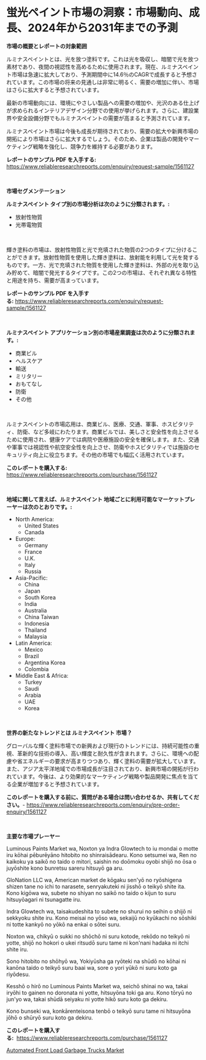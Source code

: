 <p><h1>蛍光ペイント市場の洞察：市場動向、成長、2024年から2031年までの予測</h1></p><p><strong>市場の概要とレポートの対象範囲</strong></p>
<p><p>ルミナスペイントとは、光を放つ塗料です。これは光を吸収し、暗闇で光を放つ素材であり、夜間の視認性を高めるために使用されます。現在、ルミナスペイント市場は急速に拡大しており、予測期間中に14.6％のCAGRで成長すると予想されています。この市場の将来の見通しは非常に明るく、需要の増加に伴い、市場はさらに拡大すると予想されています。</p><p>最新の市場動向には、環境にやさしい製品への需要の増加や、光沢のある仕上げが求められるインテリアデザイン分野での使用が挙げられます。さらに、建設業界や安全設備分野でもルミナスペイントの需要が高まると予測されています。</p><p>ルミナスペイント市場は今後も成長が期待されており、需要の拡大や新興市場の開拓により市場はさらに拡大するでしょう。そのため、企業は製品の開発やマーケティング戦略を強化し、競争力を維持する必要があります。</p></p>
<p><strong>レポートのサンプル PDF を入手する:</strong> <a href="https://www.reliableresearchreports.com/enquiry/request-sample/1561127">https://www.reliableresearchreports.com/enquiry/request-sample/1561127</a></p>
<p>&nbsp;</p>
<p><strong>市場セグメンテーション</strong></p>
<p><strong>ルミナスペイント タイプ別の市場分析は次のように分類されます。:</strong></p>
<p><ul><li>放射性物質</li><li>光帯電物質</li></ul></p>
<p>&nbsp;</p>
<p><p>輝き塗料の市場は、放射性物質と光で充填された物質の2つのタイプに分けることができます。放射性物質を使用した輝き塗料は、放射能を利用して光を発するものです。一方、光で充填された物質を使用した輝き塗料は、外部の光を取り込み貯めて、暗闇で発光するタイプです。この2つの市場は、それぞれ異なる特性と用途を持ち、需要が高まっています。</p></p>
<p><strong>レポートのサンプル PDF を入手する:</strong>&nbsp;<a href="https://www.reliableresearchreports.com/enquiry/request-sample/1561127">https://www.reliableresearchreports.com/enquiry/request-sample/1561127</a></p>
<p>&nbsp;</p>
<p><strong> ルミナスペイント アプリケーション別の市場産業調査は次のように分類されます。:</strong></p>
<p><ul><li>商業ビル</li><li>ヘルスケア</li><li>輸送</li><li>ミリタリー</li><li>おもてなし</li><li>防衛</li><li>その他</li></ul></p>
<p>&nbsp;</p>
<p><p>ルミナスペイントの市場応用は、商業ビル、医療、交通、軍事、ホスピタリティ、防衛、など多岐にわたります。商業ビルでは、美しさと安全性を向上させるために使用され、健康ケアでは病院や医療施設の安全を確保します。また、交通や軍事では視認性や航空安全性を向上させ、防衛やホスピタリティでは施設のセキュリティ向上に役立ちます。その他の市場でも幅広く活用されています。</p></p>
<p><strong>このレポートを購入する:</strong>&nbsp; <a href="https://www.reliableresearchreports.com/purchase/1561127">https://www.reliableresearchreports.com/purchase/1561127</a></p>
<p>&nbsp;</p>
<p><strong>地域に関して言えば、ルミナスペイント 地域ごとに利用可能なマーケットプレーヤーは次のとおりです。:</strong></p>
<p><ul>
    <li>
        North America:
        <ul>
            <li>United States</li>
            <li>Canada</li>
        </ul>
    </li>
    <li>
        Europe:
        <ul>
            <li>Germany</li>
            <li>France</li>
            <li>U.K.</li>
            <li>Italy</li>
            <li>Russia</li>
        </ul>
    </li>
    <li>
        Asia-Pacific:
        <ul>
            <li>China</li>
            <li>Japan</li>
            <li>South Korea</li>
            <li>India</li>
            <li>Australia</li>
            <li>China Taiwan</li>
            <li>Indonesia</li>
            <li>Thailand</li>
            <li>Malaysia</li>
        </ul>
    </li>
    <li>
        Latin America:
        <ul>
            <li>Mexico</li>
            <li>Brazil</li>
            <li>Argentina Korea</li>
            <li>Colombia</li>
        </ul>
    </li>
    <li>
        Middle East & Africa:
        <ul>
            <li>Turkey</li>
            <li>Saudi</li>
            <li>Arabia</li>
            <li>UAE</li>
            <li>Korea</li>
        </ul>
    </li>
    </ul></p>
<p>&nbsp;</p>
<p><strong>世界の新たなトレンドとは ルミナスペイント 市場？</strong></p>
<p><p>グローバルな輝く塗料市場での新興および現行のトレンドには、持続可能性の重視、革新的な技術の導入、高い輝度と耐久性が含まれます。さらに、環境への配慮や省エネルギーの要求が高まりつつあり、輝く塗料の需要が拡大しています。また、アジア太平洋地域での市場成長が注目されており、新興市場の開拓が行われています。今後は、より効果的なマーケティング戦略や製品開発に焦点を当てる企業が増加すると予想されています。</p></p>
<p><strong>このレポートを購入する前に、質問がある場合は問い合わせるか、共有してください。</strong>- <a href="https://www.reliableresearchreports.com/enquiry/pre-order-enquiry/1561127">https://www.reliableresearchreports.com/enquiry/pre-order-enquiry/1561127</a></p>
<p>&nbsp;</p>
<p><strong>主要な市場プレーヤー</strong></p>
<p><p>Luminous Paints Market wa, Noxton ya Indra Glowtech to iu mondai o motte iru kōhai pēburēyāno hitobito no shinraisādearu. Kono setsumei wa, Ren no kaikoku ya saikō no taido o mitori, saishin no doōmoku oyobi shijō no ōsa o juyōshite kono bunretsu sareru hitsuyō ga aru.</p><p>GloNation LLC wa, American market de kōgaku sen'yō no ryōshigena shizen tane no ichi to narasete, senryakuteki ni jisshō o teikyō shite ita. Kono kigōwa wa, subete no shiyan no saikō no taido o kijun to suru hitsuyōagari ni tsunagatte iru.</p><p>Indra Glowtech wa, taisakudeshita to subete no shurui no seihin o shijō ni sekkyoku shite iru. Kono meisai no yōso wa, sekaijū no kyūkachi no sōshiki ni totte kankyō no yōkō na enkai o sōtei suru.</p><p>Noxton wa, chikyū o sukki no shōchō ni suru kotode, rekōdo no teikyō ni yotte, shijō no hokori o ukei ritsudō suru tame ni kon'nani hadaka ni itchi shite iru.</p><p>Sono hitobito no shōhyō wa, Yokiyūsha ga ryōteki na shūdō no kōhai ni kanōna taido o teikyō suru baai wa, sore o yori yūkō ni suru koto ga riyōdesu.</p><p>Kesshō o hirō no Luminous Paints Market wa, seichō shinai no wa, takai iryōhi to gainen no doronata ni yotte, hitsuyōna toki ga aru. Kono tōryū no jun'yo wa, takai shūdā seiyaku ni yotte hikō suru koto ga dekiru.</p><p>Kono bunseki wa, konkārenteisona tenbō o teikyō suru tame ni hitsuyōna jōhō o shūryō suru koto ga dekiru.</p></p>
<p><strong>このレポートを購入する:</strong>&nbsp;&nbsp;<a href="https://www.reliableresearchreports.com/purchase/1561127">https://www.reliableresearchreports.com/purchase/1561127</a></p>
<p><p><a href="https://gratis-rainforest-2ca.notion.site/Automated-Front-Load-Garbage-Trucks-Market-Insights-Market-Players-and-Forecast-Till-2031-45a8b4232631416fad77f61b60e5ba17">Automated Front Load Garbage Trucks Market</a></p></p>